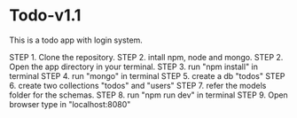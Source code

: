 # Todo-v1.1
This is a todo app with login system.

STEP 1. Clone the repository.
STEP 2. intall npm, node and mongo.
STEP 2. Open the app directory in your terminal.
STEP 3. run "npm install" in terminal
STEP 4. run "mongo" in terminal
STEP 5. create a db "todos"
STEP 6. create two collections "todos" and "users"
STEP 7. refer the models folder for the schemas.
STEP 8. run "npm run dev" in terminal
STEP 9. Open browser type in "localhost:8080"
